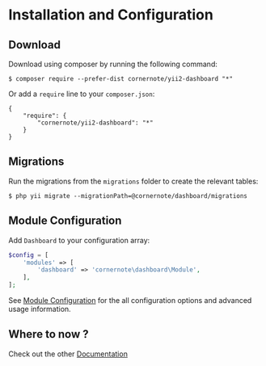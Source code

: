 # Installation and Configuration

## Download

Download using composer by running the following command:

```
$ composer require --prefer-dist cornernote/yii2-dashboard "*"
```

Or add a `require` line to your `composer.json`: 

```
{
    "require": {
        "cornernote/yii2-dashboard": "*"
    }
}
```

## Migrations

Run the migrations from the `migrations` folder to create the relevant tables:  

```
$ php yii migrate --migrationPath=@cornernote/dashboard/migrations
```

## Module Configuration

Add `Dashboard` to your configuration array:

```php
$config = [
    'modules' => [
        'dashboard' => 'cornernote\dashboard\Module',
    ],
];
```

See [Module Configuration](module-configuration.md) for the all configuration options and advanced usage information.


## Where to now ?

Check out the other [Documentation](README.md)
